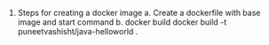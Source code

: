 1. Steps for creating a docker image
    a. Create a dockerfile with base image and start command
    b. docker build
        docker build -t puneetvashisht/java-helloworld .